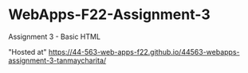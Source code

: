 # WebApps-F22-Assignment-3
Assignment 3 - Basic HTML

"Hosted at" https://44-563-web-apps-f22.github.io/44563-webapps-assignment-3-tanmaycharita/
